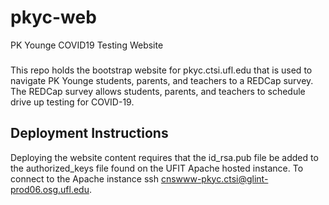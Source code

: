# pkyc-web
PK Younge COVID19 Testing Website

###

This repo holds the bootstrap website for pkyc.ctsi.ufl.edu that is used to navigate PK Younge students, parents, and teachers to a REDCap survey. The REDCap survey allows students, parents, and teachers to schedule drive up testing for COVID-19.

## Deployment Instructions

Deploying the website content requires that the id_rsa.pub file be added to the authorized_keys file found on the UFIT Apache hosted instance. To connect to the Apache instance ssh cnswww-pkyc.ctsi@glint-prod06.osg.ufl.edu.

